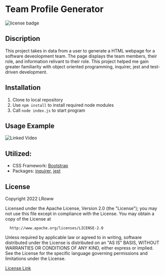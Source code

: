 # Team Profile Generator
  ![license badge](https://img.shields.io/badge/license-Apache-blue)

  ## Discription
  This project takes in data from a user to generate a HTML webpage for a software deveolopment team. The page displays the team members, their role, and information relivant to their role. This project helped me gain greater familiarity with object oriented programming, inquirer, jest and test-driven development.
  
  ## Installation
  1. Clone to local repository 
  2. Use `npm install` to install required node modules
  3. Call `node index.js` to start program

  ## Usage Example
  ![Linked Video](https://drive.google.com/file/d/1ng5ubJabiz4X1O6ISdyz38kkiIJZUn1i/view)

  ## Utilized: 
  - CSS Framework: [Bootstrap](https://getbootstrap.com/)
  - Packages: [inquirer](https://www.npmjs.com/package/inquirer), [jest](https://www.npmjs.com/package/jest)

  ## License
  Copyright 2022 LRoww

  Licensed under the Apache License, Version 2.0 (the "License");
  you may not use this file except in compliance with the License.
  You may obtain a copy of the License at
  
      http://www.apache.org/licenses/LICENSE-2.0
  
  Unless required by applicable law or agreed to in writing, software
  distributed under the License is distributed on an "AS IS" BASIS,
  WITHOUT WARRANTIES OR CONDITIONS OF ANY KIND, either express or implied.
  See the License for the specific language governing permissions and
  limitations under the License.
    
  [License Link](http://www.apache.org/licenses/LICENSE-2.0)
  
